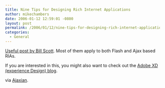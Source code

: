 ```yaml
---
title: Nine Tips for Designing Rich Internet Applications
author: mikechambers
date: 2006-01-12 12:59:01 -0800
layout: post
permalink: /2006/01/12/nine-tips-for-designing-rich-internet-applications/
categories:
  - General
---
```



[Useful post by Bill Scott][1]. Most of them apply to both Flash and Ajax based RIAs.

If you are interested in this, you might also want to check out the [Adobe XD (experience Design) blog][2].

via [Ajaxian][3].

 [1]: http://looksgoodworkswell.blogspot.com/2006/01/nine-tips-for-designing-rich-internet.html
 [2]: http://weblogs.macromedia.com/xd/
 [3]: http://ajaxian.com/archives/nine-tips-for-rich-internet-applications